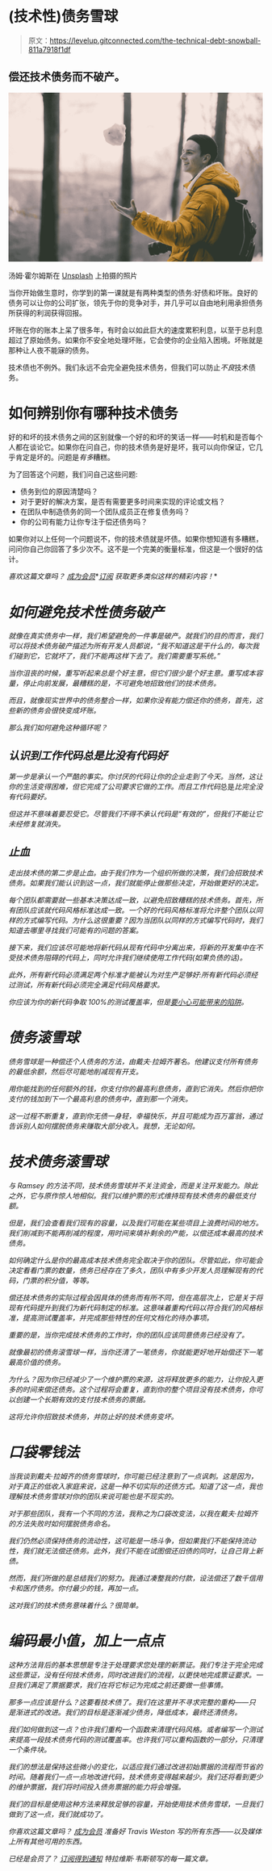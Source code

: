 # (技术性)债务雪球

> 原文：<https://levelup.gitconnected.com/the-technical-debt-snowball-811a7918f1df>

## 偿还技术债务而不破产。

![](img/ae2bbfd808f46fe268dafa73db36a657.png)

汤姆·霍尔姆斯在 [Unsplash](https://unsplash.com?utm_source=medium&utm_medium=referral) 上拍摄的照片

当你开始做生意时，你学到的第一课就是有两种类型的债务:好债和坏账。良好的债务可以让你的公司扩张，领先于你的竞争对手，并几乎可以自由地利用承担债务所获得的利润获得回报。

坏账在你的账本上呆了很多年，有时会以如此巨大的速度累积利息，以至于总利息超过了原始债务。如果你不安全地处理坏账，它会使你的企业陷入困境。坏账就是那种让人夜不能寐的债务。

技术债也不例外。我们永远不会完全避免技术债务，但我们可以防止*不良*技术债务。

# 如何辨别你有哪种技术债务

好的和坏的技术债务之间的区别就像一个好的和坏的笑话一样——时机和是否每个人都在谈论它。如果你在问自己，你的技术债务是好是坏，我可以向你保证，它几乎肯定是坏的。问题是*有多*糟糕。

为了回答这个问题，我们问自己这些问题:

*   债务到位的原因清楚吗？
*   对于更好的解决方案，是否有需要更多时间来实现的评论或文档？
*   在团队中制造债务的同一个团队成员正在修复债务吗？
*   你的公司有能力让你专注于偿还债务吗？

如果你对以上任何一个问题说不，你的技术债就是坏债。如果你想知道有多糟糕，问问你自己你回答了多少次不。这不是一个完美的衡量标准，但这是一个很好的估计。

*喜欢这篇文章吗？* [*成为会员*](https://travisweston.com/membership)*[*订阅*](https://travisweston.com/subscribe) *获取更多类似这样的精彩内容！**

# *如何避免技术性债务破产*

*就像在真实债务中一样，我们希望避免的一件事是破产。就我们的目的而言，我们可以将技术债务破产描述为所有开发人员都说，“我不知道这是干什么的，每次我们碰到它，它就坏了，我们不能再这样下去了。我们需要重写系统。”*

*当你沮丧的时候，重写听起来总是个好主意，但它们很少是个好主意。重写成本容量，停止向前发展，最糟糕的是，不可避免地招致他们的技术债务。*

*而且，就像现实世界中的债务整合一样，如果你没有能力偿还你的债务，首先，这些新的债务会很快变成坏账。*

*那么我们如何避免这种循环呢？*

## *认识到工作代码总是比没有代码好*

*第一步是承认一个严酷的事实。你讨厌的代码让你的企业走到了今天。当然，这让你的生活变得困难，但它完成了公司要求它做的工作。而且工作代码*总是*比完全没有代码要好。*

*但这并不意味着要忍受它。尽管我们不得不承认代码是“有效的”，但我们不能让它未经修复就消失。*

## *止血*

*走出技术债的第二步是止血。由于我们作为一个组织所做的决策，我们会招致技术债务。如果我们能认识到这一点，我们就能停止做那些决定，开始做更好的决定。*

*每个团队都需要就一些基本决策达成一致，以避免招致糟糕的技术债务。首先，所有团队应该就代码风格标准达成一致。一个好的代码风格标准将允许整个团队以同样的方式编写代码。为什么这很重要？因为当团队以同样的方式编写代码时，我们知道去哪里寻找我们可能有的问题的答案。*

*接下来，我们应该尽可能地将新代码从现有代码中分离出来，将新的开发集中在不受技术债务阻碍的代码上，同时允许我们继续使用工作代码(如果负债的话)。*

*此外，所有新代码必须满足两个标准才能被认为对生产足够好:所有新代码必须经过测试，所有新代码必须完全满足代码风格要求。*

*你应该为你的新代码争取 100%的测试覆盖率，但是[要小心可能带来的陷阱](/the-dangerous-myth-of-100-code-coverage-42d0e3ad83f3)。*

# *债务滚雪球*

*债务雪球是一种偿还个人债务的方法，由戴夫·拉姆齐著名。他建议支付所有债务的最低余额，然后尽可能地削减现有开支。*

*用你能找到的任何额外的钱，你支付你的最高利息债务，直到它消失。然后你把你支付的钱加到下一个最高利息的债务中，直到那一个消失。*

*这一过程不断重复，直到你无债一身轻，幸福快乐，并且可能成为百万富翁，通过告诉别人如何摆脱债务来赚取大部分收入。我想，无论如何。*

# *技术债务滚雪球*

*与 Ramsey 的方法不同，技术债务雪球并不关注资金，而是关注开发能力。除此之外，它与原作惊人地相似。我们以维护票的形式维持现有技术债务的最低支付额。*

*但是，我们会查看我们现有的容量，以及我们可能在某些项目上浪费时间的地方。我们削减到不能再削减的程度，用时间来填补剩余的产能，以偿还成本最高的技术债务。*

*如何确定什么是你的最高成本技术债务完全取决于你的团队。尽管如此，你可能会决定看看门票的数量，债务已经存在了多久，团队中有多少开发人员理解现有的代码，门票的积分值，等等。*

*偿还技术债务的实际过程会因具体的债务而有所不同，但在高层次上，它是关于将现有代码提升到我们为新代码制定的标准。这意味着重构代码以符合我们的风格标准，提高测试覆盖率，并完成那些特性的任何文档化的待办事项。*

*重要的是，当你完成技术债务的工作时，你的团队应该同意债务已经没有了。*

*就像最初的债务滚雪球一样，当你还清了一笔债务，你就能更好地开始偿还下一笔最高价值的债务。*

*为什么？因为你已经减少了一个维护票的来源，这将释放更多的能力，让你投入更多的时间来偿还债务。这个过程将会重复，直到你的整个项目没有技术债务，你可以创建一个长期有效的支付技术债务的票据。*

*这将允许你招致技术债务，并防止好的技术债务变坏。*

# *口袋零钱法*

*当我谈到戴夫·拉姆齐的债务雪球时，你可能已经注意到了一点讽刺。这是因为，对于真正的低收入家庭来说，这是一种不切实际的还债方式。知道了这一点，我也理解技术债务雪球对你的团队来说可能也是不现实的。*

*对于那些团队，我有一个不同的方法，我称之为口袋改变法，以我在戴夫·拉姆齐的方法失败时如何摆脱债务命名。*

*我们仍然必须保持债务的流动性，这可能是一场斗争，但如果我们不能保持流动性，我们就无法偿还债务。此外，我们不能在试图偿还旧债的同时，让自己背上新债。*

*然而，我们所做的是总结我们的努力。我通过凑整我的付款，设法偿还了数千信用卡和医疗债务。你付最少的钱，再加一点。*

*这对我们的技术债务意味着什么？很简单。*

# *编码最小值，加上一点点*

*这种方法背后的基本思想是专注于处理要求您处理的新票证。我们专注于完全完成这些票证，没有任何技术债务，同时改进我们的流程，以更快地完成票证要求。一旦我们满足了票据要求，我们在将它标记为完成之前还要做一些事情。*

*那多一点应该是什么？这要看技术债了。我们在这里并不寻求完整的重构——只是渐进式的改进。我们的目标是逐渐减少债务，降低成本，最终还清债务。*

*我们如何做到这一点？也许我们重构一个函数来清理代码风格。或者编写一个测试来提高一段技术债务代码的测试覆盖率。也许我们可以重构函数的一部分，只清理一个条件块。*

*我们的想法是保持这些微小的变化，以适应我们通过改进初始票据的流程而节省的时间。随着我们一点一点地改进代码，技术债务变得越来越少。我们还将看到更少的维护票据，我们将时间投入债务票据的能力将会增强。*

*我们的目标是使用这种方法来释放足够的容量，开始使用技术债务雪球，一旦我们做到了这一点，我们就成功了。*

*你喜欢这篇文章吗？ [*成为会员*](https://travisweston.com/membership) *准备好 Travis Weston 写的所有东西——以及媒体上所有其他可用的东西。**

**已经是会员了？* [*订阅得到通知*](https://travisweston.com/subscribe) *特拉维斯·韦斯顿写的每一篇文章。**